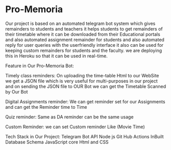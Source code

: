 # Pro-Memoria

Our project is based on an automated telegram bot system which gives remainders to students and teachers it helps students to get remainders of their timetable where it can be downloaded from their Educational portals and also automated assignment remainder for students and also automated reply for user queries with the userfriendly interface it also can be used for keeping custom remainders for students and the faculty. we are deploying this in Heroku so that it can be used in real-time.

Feature in Our Pro-Memoria Bot:

Timely class reminders:
On uploading the time-table Html to our WebSite we get a JSON file which is very useful for multi-purposes in our project and on sending the JSON file to OUR Bot we can get the Timetable Scanned by Our Bot

Digital Assignments reminder:
We can get reminder set for our Assignments and can get the Reminder time to Time

Quiz reminder:
Same as DA reminder can be the same usage

Custom Reminder:
we can set Custom reminder Like (Movie Time)

Tech Stack in Our Project:
Telegram Bot API 
Node js 
Git Hub Actions 
InBuilt Database Schema 
JavaScript 
core Html and CSS
